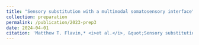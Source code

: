 ```yaml
---
title: "Sensory substitution with a multimodal somatosensory interface"
collection: preparation
permalink: /publication/2023-prep3
date: 2024-04-01
citation: 'Matthew T. Flavin,* <i>et al.</i>, &quot;Sensory substitution with a multimodal somatosensory interface,&quot; in preparation, submission planned Apr. 2024.'
---
```


